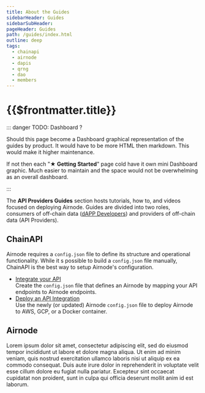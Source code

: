 ```yaml
---
title: About the Guides
sidebarHeader: Guides
sidebarSubHeader:
pageHeader: Guides
path: /guides/index.html
outline: deep
tags:
  - chainapi
  - airnode
  - dapis
  - qrng
  - dao
  - members
---
```


<PageHeader/>

# {{$frontmatter.title}}

::: danger TODO: Dashboard ?

Should this page become a Dashboard graphical representation of the guides by
product. It would have to be more HTML then markdown. This would make it higher
maintenance.

If not then each "**★ Getting Started**" page cold have it own mini Dashboard
graphic. Much easier to maintain and the space would not be overwhelming as an
overall dashboard.

:::

The **API Providers Guides** section hosts tutorials, how to, and videos focused
on deploying Airnode. Guides are divided into two roles, consumers of off-chain
data ([dAPP Developers](../developers/)) and providers of off-chain data (API
Providers).

## ChainAPI

Airnode requires a `config.json` file to define its structure and operational
functionality. While it s possible to build a `config.json` file manually,
ChainAPI is the best way to setup Airnode's configuration.

- [Integrate your API](./chainapi-/integrate.md) <br/>Create the `config.json`
  file that defines an Airnode by mapping your API endpoints to Airnode
  endpoints.
- [Deploy an API Integration](./chainapi/deploy.md) <br/>Use the newly (or
  updated) Airnode `config.json` file to deploy Airnode to AWS, GCP, or a Docker
  container.

## Airnode

Lorem ipsum dolor sit amet, consectetur adipiscing elit, sed do eiusmod tempor
incididunt ut labore et dolore magna aliqua. Ut enim ad minim veniam, quis
nostrud exercitation ullamco laboris nisi ut aliquip ex ea commodo consequat.
Duis aute irure dolor in reprehenderit in voluptate velit esse cillum dolore eu
fugiat nulla pariatur. Excepteur sint occaecat cupidatat non proident, sunt in
culpa qui officia deserunt mollit anim id est laborum.
